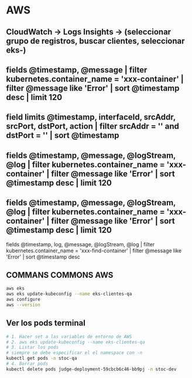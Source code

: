 # AWS

## CloudWatch -> Logs Insights -> (seleccionar grupo de registros, buscar clientes, seleccionar eks-)

fields @timestamp, @message
| filter kubernetes.container_name = 'xxx-container'
| filter @message like 'Error'
| sort @timestamp desc
| limit 120
------
field limits @timestamp, interfaceId, srcAddr, srcPort, dstPort, action
| filter srcAddr = '' and dstPort = ''
| sort @timestamp
------
fields @timestamp, @message, @logStream, @log
| filter kubernetes.container_name = 'xxx-container'
| filter @message like 'Error'
| sort @timestamp desc
| limit 120
------
fields @timestamp, @message, @logStream, @log
| filter kubernetes.container_name = 'xxx-container'
| filter @message like 'Error'
| sort @timestamp desc
| limit 120
------
fields @timestamp, log, @message, @logStream, @log
| filter kubernetes.container_name = 'xxx-find-container'
| filter @message like 'Error'
| sort @timestamp desc


## COMMANS COMMONS AWS
```sh
aws eks
aws eks update-kubeconfig --name eks-clientes-qa
aws configure
aws --version
```

## Ver los pods terminal
```sh
# 1. Hacer set a las variables de entorno de AWS
# 2. aws eks update-kubeconfig --name eks-clientes-qa
# 3. Listar los pods
# siempre se debe especificar el el namespace con -n  
kubectl get pods -n stoc-qa
# 4. Borrar pods
kubectl delete pods judge-deployment-59cbcb6c46-bb9pj -n stoc-dev
```
